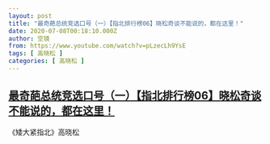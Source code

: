 ```yaml
---
layout: post
title: "最奇葩总统竞选口号（一）【指北排行榜06】晓松奇谈不能说的，都在这里！"
date: 2020-07-08T00:18:10.000Z
author: 空镜
from: https://www.youtube.com/watch?v=pLzecLh9YsE
tags: [ 高晓松 ]
categories: [ 高晓松 ]
---
```

<!--1594167490000-->
[最奇葩总统竞选口号（一）【指北排行榜06】晓松奇谈不能说的，都在这里！](https://www.youtube.com/watch?v=pLzecLh9YsE)
------

<div>
《矮大紧指北》高晓松
</div>
